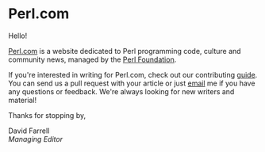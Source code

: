 Perl.com
========

Hello!

[Perl.com](http://perl.com) is a website dedicated to Perl programming code, culture and community news, managed by the [Perl Foundation](http://www.perlfoundation.org/).

If you're interested in writing for Perl.com, check out our contributing [guide](CONTRIBUTING.md). You can send us a pull request with your article or just [email](mailto:perl.com-editor@perl.org) me if you have any questions or feedback. We're always looking for new writers and material!


Thanks for stopping by,

David Farrell
\
*Managing Editor*
